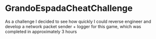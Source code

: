 # GrandoEspadaCheatChallenge
As a challenge I decided to see how quickly I could reverse engineer and develop a network packet sender + logger for this game, which was completed in approximately 3 hours
